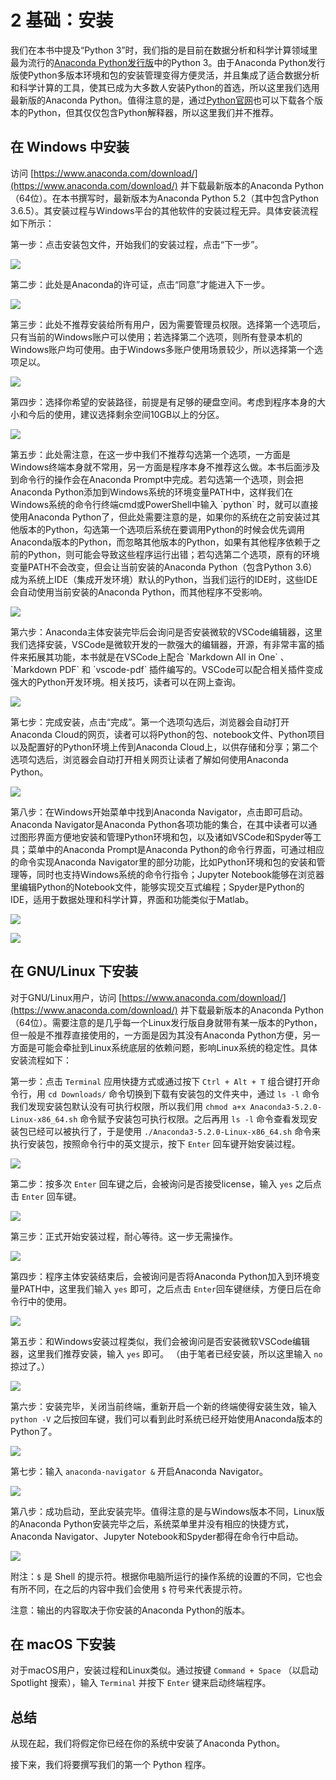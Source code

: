 # 2 基础：安装

我们在本书中提及“Python 3”时，我们指的是目前在数据分析和科学计算领域里最为流行的[Anaconda Python发行版](https://www.anaconda.com/download/)中的Python 3。由于Anaconda Python发行版使Python多版本环境和包的安装管理变得方便灵活，并且集成了适合数据分析和科学计算的工具，使其已成为大多数人安装Python的首选，所以这里我们选用最新版的Anaconda Python。值得注意的是，通过[Python官网](https://www.python.org/)也可以下载各个版本的Python，但其仅仅包含Python解释器，所以这里我们并不推荐。

## 在 Windows 中安装

访问 [https://www.anaconda.com/download/](https://www.anaconda.com/download/) 并下载最新版本的Anaconda Python（64位）。在本书撰写时，最新版本为Anaconda Python 5.2（其中包含Python 3.6.5）。其安装过程与Windows平台的其他软件的安装过程无异。具体安装流程如下所示：

第一步：点击安装包文件，开始我们的安装过程，点击“下一步”。

![](.gitbook/assets/windows_1.png)

  
 第二步：此处是Anaconda的许可证，点击“同意”才能进入下一步。

![](.gitbook/assets/windows_2.png)

  
 第三步：此处不推荐安装给所有用户，因为需要管理员权限。选择第一个选项后，只有当前的Windows账户可以使用；若选择第二个选项，则所有登录本机的Windows账户均可使用。由于Windows多账户使用场景较少，所以选择第一个选项足以。

![](.gitbook/assets/windows_3.png)

  
 第四步：选择你希望的安装路径，前提是有足够的硬盘空间。考虑到程序本身的大小和今后的使用，建议选择剩余空间10GB以上的分区。

![](.gitbook/assets/windows_4.png)

  
 第五步：此处需注意，在这一步中我们不推荐勾选第一个选项，一方面是Windows终端本身就不常用，另一方面是程序本身不推荐这么做。本书后面涉及到命令行的操作会在Anaconda Prompt中完成。若勾选第一个选项，则会把Anaconda Python添加到Windows系统的环境变量PATH中，这样我们在Windows系统的命令行终端cmd或PowerShell中输入 \`python\` 时，就可以直接使用Anaconda Python了，但此处需要注意的是，如果你的系统在之前安装过其他版本的Python，勾选第一个选项后系统在要调用Python的时候会优先调用Anaconda版本的Python，而忽略其他版本的Python，如果有其他程序依赖于之前的Python，则可能会导致这些程序运行出错；若勾选第二个选项，原有的环境变量PATH不会改变，但会让当前安装的Anaconda Python（包含Python 3.6）成为系统上IDE（集成开发环境）默认的Python，当我们运行的IDE时，这些IDE会自动使用当前安装的Anaconda Python，而其他程序不受影响。

![](.gitbook/assets/windows_5.png)

  
 第六步：Anaconda主体安装完毕后会询问是否安装微软的VSCode编辑器，这里我们选择安装，VSCode是微软开发的一款强大的编辑器，开源，有非常丰富的插件来拓展其功能，本书就是在VSCode上配合 \`Markdown All in One\` 、 \`Markdown PDF\` 和 \`vscode-pdf\` 插件编写的。VSCode可以配合相关插件变成强大的Python开发环境。相关技巧，读者可以在网上查询。

![](.gitbook/assets/windows_6.png)

  
 第七步：完成安装，点击“完成”。第一个选项勾选后，浏览器会自动打开Anaconda Cloud的网页，读者可以将Python的包、notebook文件、Python项目以及配置好的Python环境上传到Anaconda Cloud上，以供存储和分享；第二个选项勾选后，浏览器会自动打开相关网页让读者了解如何使用Anaconda Python。

![](.gitbook/assets/windows_7.png)

  
 第八步：在Windows开始菜单中找到Anaconda Navigator，点击即可启动。Anaconda Navigator是Anaconda Python各项功能的集合，在其中读者可以通过图形界面方便地安装和管理Python环境和包，以及诸如VSCode和Spyder等工具；菜单中的Anaconda Prompt是Anaconda Python的命令行界面，可通过相应的命令实现Anaconda Navigator里的部分功能，比如Python环境和包的安装和管理等，同时也支持Windows系统的命令行指令；Jupyter Notebook能够在浏览器里编辑Python的Notebook文件，能够实现交互式编程；Spyder是Python的IDE，适用于数据处理和科学计算，界面和功能类似于Matlab。

![](.gitbook/assets/windows_9.png)

  
![](.gitbook/assets/windows_8.png)

## 在 GNU/Linux 下安装

对于GNU/Linux用户，访问 [https://www.anaconda.com/download/](https://www.anaconda.com/download/) 并下载最新版本的Anaconda Python（64位）。需要注意的是几乎每一个Linux发行版自身就带有某一版本的Python，但一般是不推荐直接使用的，一方面是因为其没有Anaconda Python方便，另一方面是可能会牵扯到Linux系统底层的依赖问题，影响Linux系统的稳定性。具体安装流程如下：

第一步：点击 `Terminal` 应用快捷方式或通过按下 `Ctrl + Alt + T` 组合键打开命令行，用 `cd Downloads/` 命令切换到下载有安装包的文件夹中，通过 `ls -l` 命令我们发现安装包默认没有可执行权限，所以我们用 `chmod a+x Anaconda3-5.2.0-Linux-x86_64.sh` 命令赋予安装包可执行权限。之后再用 `ls -l` 命令查看发现安装包已经可以被执行了，于是使用 `./Anaconda3-5.2.0-Linux-x86_64.sh` 命令来执行安装包，按照命令行中的英文提示，按下 `Enter` 回车键开始安装过程。

![](.gitbook/assets/linux_01.png)

第二步：按多次 `Enter` 回车键之后，会被询问是否接受license，输入 `yes` 之后点击 `Enter` 回车键。

![](.gitbook/assets/linux_02.png)

第三步：正式开始安装过程，耐心等待。这一步无需操作。

![](.gitbook/assets/linux_03.png)

第四步：程序主体安装结束后，会被询问是否将Anaconda Python加入到环境变量PATH中，这里我们输入 `yes` 即可，之后点击 `Enter`回车键继续，方便日后在命令行中的使用。

![](.gitbook/assets/linux_04.png)

第五步：和Windows安装过程类似，我们会被询问是否安装微软VSCode编辑器，这里我们推荐安装，输入 `yes` 即可。 （由于笔者已经安装，所以这里输入 `no` 掠过了。）

![](.gitbook/assets/linux_05.png)

第六步：安装完毕，关闭当前终端，重新开启一个新的终端使得安装生效，输入 `python -V` 之后按回车键，我们可以看到此时系统已经开始使用Anaconda版本的Python了。

![](.gitbook/assets/linux_06.png)

第七步：输入 `anaconda-navigator &` 开启Anaconda Navigator。

![](.gitbook/assets/linux_07.png)

第八步：成功启动，至此安装完毕。值得注意的是与Windows版本不同，Linux版的Anaconda Python安装完毕之后，系统菜单里并没有相应的快捷方式，Anaconda Navigator、Jupyter Notebook和Spyder都得在命令行中启动。

![](.gitbook/assets/linux_08.png)

附注：`$` 是 Shell 的提示符。根据你电脑所运行的操作系统的设置的不同，它也会有所不同，在之后的内容中我们会使用 `$` 符号来代表提示符。

注意：输出的内容取决于你安装的Anaconda Python的版本。

## 在 macOS 下安装

对于macOS用户，安装过程和Linux类似。通过按键 `Command + Space` （以启动 Spotlight 搜索），输入 `Terminal` 并按下 `Enter` 键来启动终端程序。

## 总结

从现在起，我们将假定你已经在你的系统中安装了Anaconda Python。

接下来，我们将要撰写我们的第一个 Python 程序。

